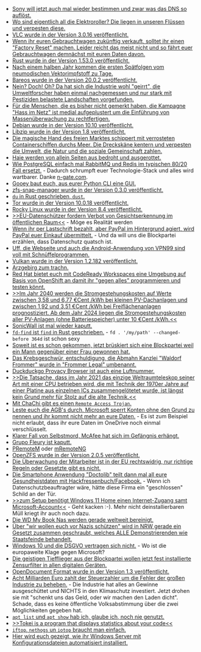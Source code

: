 * [Sony will jetzt auch mal wieder bestimmen und zwar was das DNS so auflöst.](https://tuxproject.de/blog/2021/06/sony-enteignen-2/)
* [Wo sind eigentlich all die Elektroroller? Die liegen in unseren Flüssen und verpesten diese.](blog.todamax.net/hunderte-elektroroller-sind-inzwischen-im-rhein-gelandet/)
* [VLC wurde in der Version 3.0.16 veröffentlicht.](https://www.borncity.com/blog/2021/06/20/vlc-3-0-16-freigegeben/)
* [Wenn ihr euren Gebrauchtwagen zukünftig verkauft, solltet ihr einen "Factory Reset" machen. Leider reicht das meist nicht und so fährt euer Gebrauchtwagen demnächst mit euren Daten davon.](https://www.borncity.com/blog/2021/06/19/warnung-datenklau-bei-gebrauchtwagen/)
* [Rust wurde in der Version 1.53.0 veröffentlicht.](https://blog.rust-lang.org/2021/06/17/Rust-1.53.0.html)
* [Nach einem halben Jahr kommen die ersten Spätfolgen vom neumodischen Vektorimpfstoff zu Tage.](https://impfentscheidung.online/genfaehren-in-die-zelle/)
* [Bareos wurde in der Version 20.0.2 veröffentlicht.](https://www.bareos.com/de/bareos-20-0-2-freigegeben/)
* [Nein? Doch! Oh? Da hat sich die Industrie wohl "geirrt", die Umweltforscher haben einmal nachgemessen und nur stark mit Pestiziden belastete Landschaften vorgefunden.](https://www.sonnenseite.com/de/umwelt/kleingewaesser-in-agrarlandschaften-stark-mit-pestiziden-belastet/)
* [Für die Menschen, die es bisher nicht gemerkt haben, die Kampagne "Hass im Netz" ist medial aufgeplustert um die Einführung von Massenüberwachung zu rechtfertigen.](https://netzpolitik.org/2021/identifizierungszwang-hass-im-netz-als-vehikel-fuer-massenueberwachung/)
* [Debian wurde in der Version 10.10 veröffentlicht.](https://www.phoronix.com/scan.php?page=news_item&px=Debian-10.10-Released)
* [Libzip wurde in der Version 1.8 veröffentlicht.](https://www.phoronix.com/scan.php?page=news_item&px=Libzip-1.8-Released)
* [Die magische Hand des freien Marktes schippert mit verrosteten Containerschiffen durchs Meer. Die Dreckskäne kentern und verpesten die Umwelt, die Natur und die soziale Gemeinschaft zahlen.](https://netzfrauen.org/2021/06/18/sri-lanka-4/)
* [Haie werden von allein Seiten aus bedroht und ausgerottet.](https://netzfrauen.org/2021/06/19/sharks-2/)
* [Wie PostgreSQL einfach mal RabbitMQ und Redis im typischen 80/20 Fall ersetzt.](https://spin.atomicobject.com/2021/02/04/redis-postgresql/) - Dadurch schrumpft euer Technologie-Stack und alles wird wartbarer. Danke [n-gate.com](http://n-gate.com/hackernews/2021/06/14/0/).
* [Gooey baut euch, aus eurer Python CLI eine GUI.](https://github.com/chriskiehl/Gooey)
* [zfs-snap-manager wurde in der Version 0.3.0 veröffentlicht.](https://github.com/khenderick/zfs-snap-manager/releases/tag/v0.3.0)
* [`du` in Rust geschrieben, `dust`.](https://opensource.com/article/21/6/dust-linux)
* [Tor wurde in der Version 10.0.18 veröffentlicht.](https://www.borncity.com/blog/2021/06/21/tor-10-0-18-fixt-tracking-mglichkeit/)
* [Rocky Linux wurde in der Version 8.4 veröffentlicht.](https://lwn.net/Articles/860420/rss)
* [>>EU-Datenschützer fordern Verbot von Gesichtserkennung im öffentlichen Raum<<](https://netzpolitik.org/2021/kuenstliche-intelligenz-eu-datenschuetzer-fordern-verbot-von-gesichtserkennung-im-oeffentlichen-raum/) - Möge es Realität werden
* [Wenn ihr per Lastschrift bezahlt, aber PayPal im Hintergrund agiert, wird PayPal euer Einkauf übermittelt.](https://www.kuketz-blog.de/diese-daten-erhaelt-paypal-beim-bezahlen-per-lastschrift/) - Und da will uns die Blockpartei erzählen, dass Datenschutz quatsch ist.
* [Uff, die Webseite und auch die Android-Anwendung von VPN99 sind voll mit Schnüffelprogrammen.](https://www.kuketz-blog.de/vpn99-ein-vpn-anbieter-der-es-mit-der-privatsphaere-nicht-so-genau-nimmt/)
* [Vulkan wurde in der Version 1.2.182 veröffentlicht.](https://www.phoronix.com/scan.php?page=news_item&px=Vulkan-1.2.182-Released)
* [Arzgebirg zum trachn.](https://haamitland-arzgebirg.erzgebirgskaufhaus.de/)
* [Red Hat bietet euch mit CodeReady Workspaces eine Umgebung auf Basis von OpenShift an damit ihr "gegen alles" programmieren und testen könnt.](https://www.opensourcerers.org/2021/06/21/codeready-workspaces/)
* [>>Im Jahr 2040 werden die Stromgestehungskosten auf Werte zwischen 3,58 und 6,77 €Cent /kWh bei kleinen PV-Dachanlagen und zwischen 1,92 und 3,51 €Cent /kWh bei Freiflächenanlagen prognostiziert. Ab dem Jahr 2024 liegen die Stromgestehungskosten aller PV-Anlagen (ohne Batteriespeicher) unter 10 €Cent /kWh.<<](https://www.sonnenseite.com/de/energie/studie-zu-stromgestehungskosten/)
* [SonicWall ist mal wieder kaputt.](https://www.bleepingcomputer.com/news/security/sonicwall-bug-affecting-800k-firewalls-was-only-partially-fixed/)
* [`fd-find` ist `find` in Rust geschrieben.](https://opensource.com/article/21/6/fd-linux) - `fd . '/my/path' --changed-before 364d` ist schon sexy
* [Soweit ist es schon gekommen, jetzt brüskiert sich eine Blockpartei weil ein Mann gegenüber einer Frau gewonnen hat.](https://tuxproject.de/blog/2021/06/freie-wahl-aber-als-affront/)
* [Das Krebsgeschwür, entschuldigung, die Abmahn Kanzlei "Waldorf Frommer" wurde in "Frommer Legal" umbenannt.](https://www.borncity.com/blog/2021/06/22/neue-abmahnwelle-von-frommer-legal-wegen-filesharing/)
* [Duckduckgo Provacy Browser ist auch eine Luftnummer.](https://www.kuketz-blog.de/duckduckgo-privacy-browser-datensendeverhalten-android-app-browser-check-teil12/)
* [>>Die Tatsache, dass im Jahr 2021 das einzige Weltraumteleskop seiner Art mit einer CPU betrieben wird, die mit Technik der 1970er Jahre auf einer Platine aus einzelnen ICs zusammengelötetet wurde, ist längst kein Grund mehr für Stolz auf die alte Technik.<<](https://www.golem.de/news/hubble-uralttechnik-ohne-ersatz-versagt-im-orbit-2106-157498-2.html)
* [Mit ChaChi gibt es einen `Remote Access Trojan`.](https://www.borncity.com/blog/2021/06/24/blackberry-entdeckt-remote-access-trojan-rat-chachi/)
* [Leste euch die AGB's durch, Microsoft sperrt Konten ohne den Grund zu nennen und ihr kommt nicht mehr an eure Daten.](https://www.borncity.com/blog/2021/06/24/microsoft-kontensperre-ein-exemplarischer-fall-und-microsofts-fail/) - Es ist zum Beispiel nicht erlaubt, dass ihr eure Daten im OneDrive noch einmal verschlüsselt.
* [Klarer Fall von Selbstmord, McAfee hat sich im Gefängnis erhängt.](https://www.borncity.com/blog/2021/06/23/john-mcafee-tot-in-zelle-entdeckt/)
* [Grupo Fleury ist kaputt.](https://www.bleepingcomputer.com/news/security/healthcare-giant-grupo-fleury-hit-by-revil-ransomware-attack/)
* [PRemoteM](https://github.com/VShawn/PRemoteM) oder [mRemoteNG](https://mremoteng.org/)
* [OpenZFS wurde in der Version 2.0.5 veröffentlicht.](https://github.com/openzfs/zfs/releases/tag/zfs-2.0.5)
* [Die Überwachung der Mitarbeiter ist in der EU rechtswidrig, nur richtige Regeln oder Gesetzte gibt es nicht.](https://netzpolitik.org/2021/bossware-gewerkschaften-warnen-vor-ki-ueberwachung-am-arbeitsplatz/)
* [Die Smartphone Anwendung "Doctolib" teilt dann mal all eure Gesundheistdaten mit Hackfressenbuch/Facebook.](https://netzpolitik.org/2021/arzttermine-doctolib-app-teilte-sensible-gesundheitsdaten-mit-facebook/) - Wenn ich Datenschutzbeauftragter wäre, hätte diese Firma ein "geschlossen" Schild an der Tür.
* [>>zum Setup benötigt Windows 11 Home einen Internet-Zugang samt Microsoft-Account<<](https://www.3dcenter.org/news/microsoft-kuendigt-windows-11-fuer-jahresende-2021) - Geht kacken :-). Mehr nicht deinstallierbaren Müll kriegt ihr auch noch dazu.
* [Die WD My Book Nas werden gerade weltweit bereinigt.](https://www.bleepingcomputer.com/news/security/wd-my-book-nas-devices-are-being-remotely-wiped-clean-worldwide/)
* [Über "wir wollen euch vor Nazis schützen" wird in NRW gerade ein Gesetzt zusammen geschraubt, welches ALLE Demonstrierenden wie Staatsfeinde behandelt.](https://netzpolitik.org/2021/nrw-laschet-regierung-will-demonstrierende-wie-kriminelle-behandeln/)
* [Windows 10 und die DSGVO vertragen sich nicht.](https://www.anwalt.de/rechtstipps/windows-10-und-dsgvo-nutzung-erlaubt_170773.html) - Wo ist die europaweite Klage gegen Microsoft?
* [Die geistigen Tiefflieger aus der Blockpartei wollen jetzt fest installierte Zensurfilter in allen digitalen Geräten.](https://tuxproject.de/blog/2021/06/loesung-auslandspornofilter/)
* [OpenDocument Format wurde in der Version 1.3 veröffentlicht.](https://www.phoronix.com/scan.php?page=news_item&px=ODF-1.3-OASIS-Approved)
* [Acht Milliarden Euro zahlt der Steuerzahler um die Fehler der großen Industrie zu beheben.](https://www.sonnenseite.com/de/politik/acht-milliarden-euro-fuer-das-sofortprogramm-klimaschutz-2022-verabschiedet-aber-keine-solarpflicht/) - Die Industrie hat alles an Gewinne ausgeschüttet und NICHTS in den Klimaschutz investiert. Jetzt drohen sie mit "schenkt uns das Geld, oder wir machen den Laden dicht". Schade, dass es keine öffentliche Volksabstimmung über die zwei Möglichkeiten gegeben hat.
* [`apt list` und `apt show` hab ich, glaube ich, noch nie genutzt.](https://opensource.com/article/21/6/apt-linux)
* [>>Tokei is a program that displays statistics about your code<<](https://opensource.com/article/21/6/tokei)
* [`iftop`, `nethogs` un `iotop` braucht man einfach.](https://utcc.utoronto.ca/~cks/space/blog/linux/NetworkTopPrograms)
* [Hier wird euch gezeigt, wie ihr Windows Server mit Konfigurationsdateien automatisiert installiert.](https://4sysops.com/archives/automate-windows-server-setup-using-an-answer-file/)
